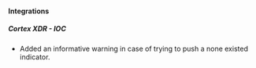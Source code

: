 
#### Integrations
##### Cortex XDR - IOC
- Added an informative warning in case of trying to push a none existed indicator.
